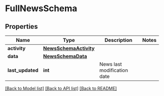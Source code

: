 # FullNewsSchema


## Properties
Name | Type | Description | Notes
------------ | ------------- | ------------- | -------------
**activity** | [**NewsSchemaActivity**](NewsSchemaActivity.md) |  | 
**data** | [**NewsSchemaData**](NewsSchemaData.md) |  | 
**last_updated** | **int** | News last modification date | 

[[Back to Model list]](../README.md#documentation-for-models) [[Back to API list]](../README.md#documentation-for-api-endpoints) [[Back to README]](../README.md)


